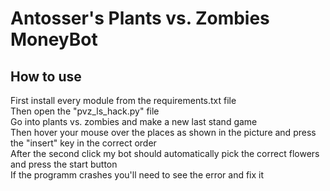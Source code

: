 # Antosser's Plants vs. Zombies MoneyBot

## How to use
First install every module from the requirements.txt file  
Then open the "pvz_ls_hack.py" file  
Go into plants vs. zombies and make a new last stand game  
Then hover your mouse over the places as shown in the picture and press the "insert" key in the correct order  
After the second click my bot should automatically pick the correct flowers and press the start button  
If the programm crashes you'll need to see the error and fix it  
